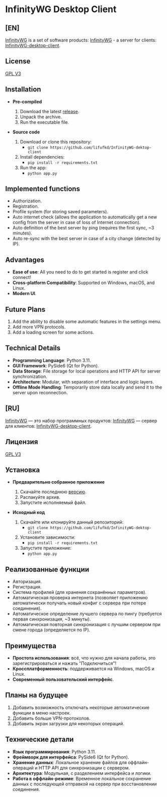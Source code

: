 # InfinityWG Desktop Client

## [EN]
[InfinityWG](https://github.com/lifufkd) is a set of software products: [InfinityWG](https://github.com/lifufkd/infinityWG) - a server for clients: [InfinityWG-desktop-client](https://github.com/lifufkd/InfinityWG-dektop-client).

## License

[GPL V3](https://github.com/lifufkd/InfinityWG-dektop-client#LICENSE)

## Installation

- **Pre-compiled**  
  1. Download the latest [release](https://github.com/lifufkd/InfinityWG-dektop-client/releases).  
  2. Unpack the archive.  
  3. Run the executable file.  

- **Source code**  
  1. Download or clone this repository:  
     - `git clone https://github.com/lifufkd/InfinityWG-dektop-client`  
  2. Install dependencies:  
     - `pip install -r requirements.txt`  
  3. Run the app:  
     - `python app.py`  

## Implemented functions
- Authorization.  
- Registration.  
- Profile system (for storing saved parameters).  
- Auto internet check (allows the application to automatically get a new config from the server in case of loss of Internet connection).  
- Auto definition of the best server by ping (requires the first sync, ~3 minutes).  
- Auto re-sync with the best server in case of a city change (detected by IP).  

## Advantages
- **Ease of use**: All you need to do to get started is register and click connect!  
- **Cross-platform Compatibility**: Supported on Windows, macOS, and Linux.  
- **Modern UI**.  

## Future Plans
1. Add the ability to disable some automatic features in the settings menu.  
2. Add more VPN protocols.  
3. Add a loading screen for some actions.  

## Technical Details
- **Programming Language**: Python 3.11.  
- **GUI Framework**: PySide6 (Qt for Python).  
- **Data Storage**: File storage for local operations and HTTP API for server synchronization.  
- **Architecture**: Modular, with separation of interface and logic layers.  
- **Offline Mode Handling**: Temporarily store data locally and send it to the server upon reconnection.


## [RU]
[InfinityWG](https://github.com/lifufkd) — это набор программных продуктов: [InfinityWG](https://github.com/lifufkd/infinityWG) — сервер для клиентов: [InfinityWG-desktop-client](https://github.com/lifufkd/InfinityWG-dektop-client).

## Лицензия

[GPL V3](https://github.com/lifufkd/InfinityWG-dektop-client#LICENSE)

## Установка

- **Предварительно собранное приложение**  
  1. Скачайте последнюю [версию](https://github.com/lifufkd/InfinityWG-dektop-client/releases).  
  2. Распакуйте архив.  
  3. Запустите исполняемый файл.  

- **Исходный код**  
  1. Скачайте или клонируйте данный репозиторий:  
     - `git clone https://github.com/lifufkd/InfinityWG-dektop-client`  
  2. Установите зависимости:  
     - `pip install -r requirements.txt`  
  3. Запустите приложение:  
     - `python app.py`  

## Реализованные функции
- Авторизация.  
- Регистрация.  
- Система профилей (для хранения сохранённых параметров).  
- Автоматическая проверка интернета (позволяет приложению автоматически получать новый конфиг с сервера при потере соединения).  
- Автоматическое определение лучшего сервера по пингу (требуется первая синхронизация, ~3 минуты).  
- Автоматическая повторная синхронизация с лучшим сервером при смене города (определяется по IP).  

## Преимущества
- **Простота использования**: всё, что нужно для начала работы, это зарегистрироваться и нажать "Подключиться"!  
- **Кроссплатформенность**: поддерживается на Windows, macOS и Linux.  
- **Современный пользовательский интерфейс**.  

## Планы на будущее
1. Добавить возможность отключать некоторые автоматические функции в меню настроек.  
2. Добавить больше VPN-протоколов.  
3. Добавить экран загрузки для некоторых операций.  

## Технические детали
- **Язык программирования**: Python 3.11.  
- **Фреймворк для интерфейса**: PySide6 (Qt for Python).  
- **Хранение данных**: Локальное хранение файлов для оффлайн-операций и HTTP API для синхронизации с сервером.  
- **Архитектура**: Модульная, с разделением интерфейса и логики.  
- **Работа в оффлайн-режиме**: Временное локальное сохранение данных с последующей отправкой на сервер при восстановлении соединения.  
